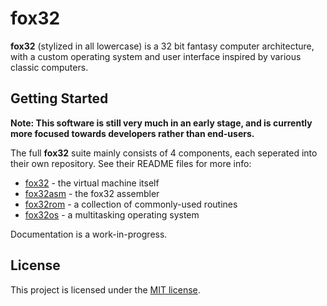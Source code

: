 # fox32

**fox32** (stylized in all lowercase) is a 32 bit fantasy computer architecture, with a custom operating system and user interface inspired by various classic computers.

## Getting Started

**Note: This software is still very much in an early stage, and is currently more focused towards developers rather than end-users.**

The full **fox32** suite mainly consists of 4 components, each seperated into their own repository. See their README files for more info:
 - [fox32](https://github.com/fox32-arch/fox32) - the virtual machine itself
 - [fox32asm](https://github.com/fox32-arch/fox32asm) - the fox32 assembler
 - [fox32rom](https://github.com/fox32-arch/fox32rom) - a collection of commonly-used routines
 - [fox32os](https://github.com/fox32-arch/fox32os) - a multitasking operating system

Documentation is a work-in-progress.

## License
This project is licensed under the [MIT license](LICENSE).
